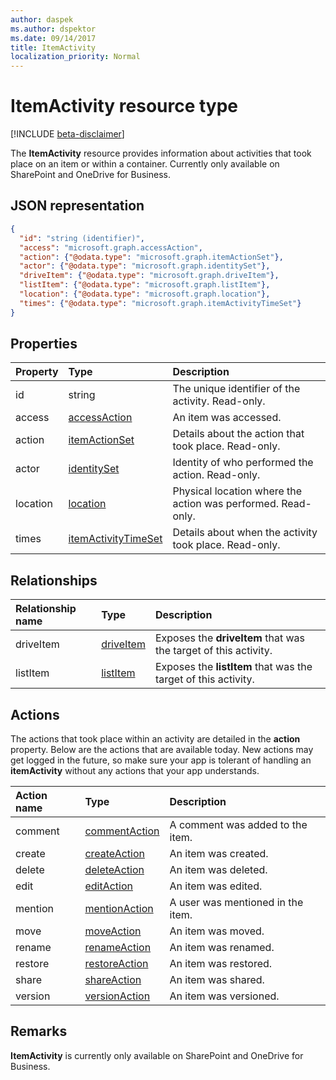 ```yaml
---
author: daspek
ms.author: dspektor
ms.date: 09/14/2017
title: ItemActivity
localization_priority: Normal
---
```

# ItemActivity resource type

[!INCLUDE [beta-disclaimer](../../includes/beta-disclaimer.md)]

The **ItemActivity** resource provides information about activities that took place on an item or within a container.
Currently only available on SharePoint and OneDrive for Business.

## JSON representation

<!-- {
  "blockType": "resource",
  "optionalProperties": [ ],
  "keyProperty": "id",
  "@type": "microsoft.graph.itemActivity",
  "@type.aka": "oneDrive.activityEntity"
}-->

```json
{
  "id": "string (identifier)",
  "access": "microsoft.graph.accessAction",
  "action": {"@odata.type": "microsoft.graph.itemActionSet"},
  "actor": {"@odata.type": "microsoft.graph.identitySet"},
  "driveItem": {"@odata.type": "microsoft.graph.driveItem"},
  "listItem": {"@odata.type": "microsoft.graph.listItem"},
  "location": {"@odata.type": "microsoft.graph.location"},
  "times": {"@odata.type": "microsoft.graph.itemActivityTimeSet"}
}
```

## Properties

| Property | Type                    | Description
|:---------|:------------------------|:----------------------------------------
| id       | string                  | The unique identifier of the activity. Read-only.
| access   | [accessAction][]        | An item was accessed.
| action   | [itemActionSet][]       | Details about the action that took place. Read-only.
| actor    | [identitySet][]         | Identity of who performed the action. Read-only.
| location | [location][]            | Physical location where the action was performed. Read-only.
| times    | [itemActivityTimeSet][] | Details about when the activity took place. Read-only.

[identitySet]: identityset.md
[itemActionSet]: itemactionset.md
[itemActivityTimeSet]: itemactivitytimeset.md

## Relationships

| Relationship name | Type          | Description
|:------------------|:--------------|:-----------------------------------------
| driveItem         | [driveItem][] | Exposes the **driveItem** that was the target of this activity.
| listItem          | [listItem][]  | Exposes the **listItem** that was the target of this activity.

[driveItem]: driveitem.md
[listItem]: listitem.md

## Actions

The actions that took place within an activity are detailed in the **action** property.
Below are the actions that are available today.
New actions may get logged in the future, so make sure your app is tolerant of handling an **itemActivity** without any actions that your app understands.

| Action name | Type              | Description
|:------------|:------------------|:-------------------------------------------
| comment     | [commentAction][] | A comment was added to the item.
| create      | [createAction][]  | An item was created.
| delete      | [deleteAction][]  | An item was deleted.
| edit        | [editAction][]    | An item was edited.
| mention     | [mentionAction][] | A user was mentioned in the item.
| move        | [moveAction][]    | An item was moved.
| rename      | [renameAction][]  | An item was renamed.
| restore     | [restoreAction][] | An item was restored.
| share       | [shareAction][]   | An item was shared.
| version     | [versionAction][] | An item was versioned.

[accessAction]: accessaction.md
[commentAction]: commentaction.md
[createAction]: createaction.md
[deleteAction]: deleteaction.md
[editAction]: editaction.md
[location]: location.md
[mentionAction]: mentionaction.md
[moveAction]: moveaction.md
[renameAction]: renameaction.md
[restoreAction]: restoreaction.md
[shareAction]: shareaction.md
[versionAction]: versionaction.md

## Remarks

**ItemActivity** is currently only available on SharePoint and OneDrive for Business.

<!--
{
  "type": "#page.annotation",
  "description": "The ItemActivity object provides information about an activity that took place on an item.",
  "keywords": "activities,activity,action",
  "section": "documentation",
  "tocPath": "Resources/ItemActivity",
  "suppressions": []
}
-->
